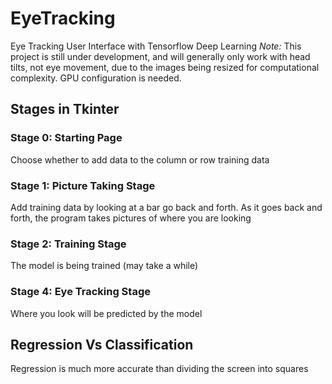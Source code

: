 # EyeTracking
Eye Tracking User Interface with Tensorflow Deep Learning
*Note:* This project is still under development, and will generally only work with head tilts, not eye movement, due to the images being resized for computational complexity. GPU configuration is needed.
## Stages in Tkinter
### Stage 0: Starting Page
Choose whether to add data to the column or row training data
### Stage 1: Picture Taking Stage
Add training data by looking at a bar go back and forth. As it goes back and forth, the program takes pictures of where you are looking
### Stage 2: Training Stage
The model is being trained (may take a while)
### Stage 4: Eye Tracking Stage
Where you look will be predicted by the model
## Regression Vs Classification
Regression is much more accurate than dividing the screen into squares

